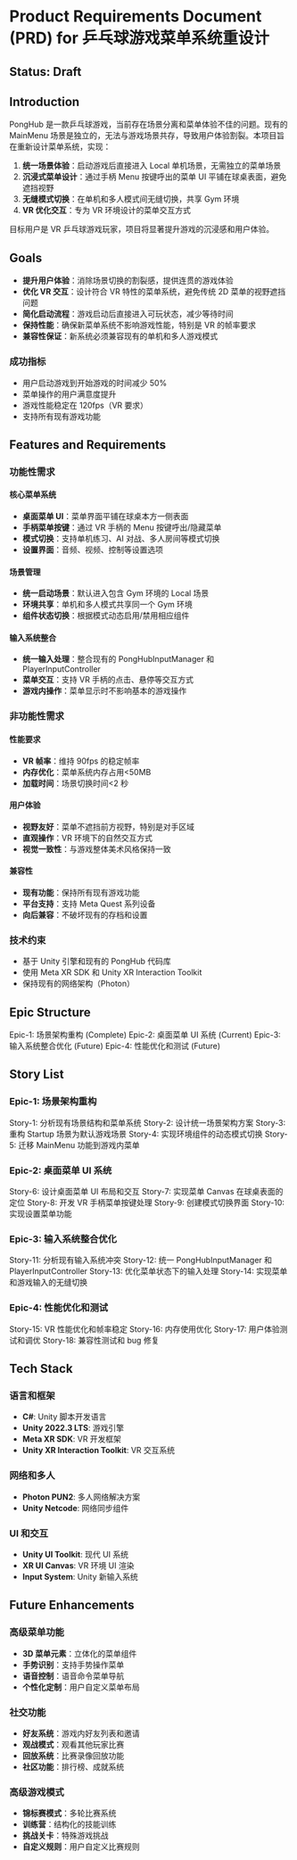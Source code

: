 # Product Requirements Document (PRD) for 乒乓球游戏菜单系统重设计

## Status: Draft

## Introduction

PongHub 是一款乒乓球游戏，当前存在场景分离和菜单体验不佳的问题。现有的 MainMenu 场景是独立的，无法与游戏场景共存，导致用户体验割裂。本项目旨在重新设计菜单系统，实现：

1. **统一场景体验**：启动游戏后直接进入 Local 单机场景，无需独立的菜单场景
2. **沉浸式菜单设计**：通过手柄 Menu 按键呼出的菜单 UI 平铺在球桌表面，避免遮挡视野
3. **无缝模式切换**：在单机和多人模式间无缝切换，共享 Gym 环境
4. **VR 优化交互**：专为 VR 环境设计的菜单交互方式

目标用户是 VR 乒乓球游戏玩家，项目将显著提升游戏的沉浸感和用户体验。

## Goals

- **提升用户体验**：消除场景切换的割裂感，提供连贯的游戏体验
- **优化 VR 交互**：设计符合 VR 特性的菜单系统，避免传统 2D 菜单的视野遮挡问题
- **简化启动流程**：游戏启动后直接进入可玩状态，减少等待时间
- **保持性能**：确保新菜单系统不影响游戏性能，特别是 VR 的帧率要求
- **兼容性保证**：新系统必须兼容现有的单机和多人游戏模式

### 成功指标

- 用户启动游戏到开始游戏的时间减少 50%
- 菜单操作的用户满意度提升
- 游戏性能稳定在 120fps（VR 要求）
- 支持所有现有游戏功能

## Features and Requirements

### 功能性需求

#### 核心菜单系统

- **桌面菜单 UI**：菜单界面平铺在球桌本方一侧表面
- **手柄菜单按键**：通过 VR 手柄的 Menu 按键呼出/隐藏菜单
- **模式切换**：支持单机练习、AI 对战、多人房间等模式切换
- **设置界面**：音频、视频、控制等设置选项

#### 场景管理

- **统一启动场景**：默认进入包含 Gym 环境的 Local 场景
- **环境共享**：单机和多人模式共享同一个 Gym 环境
- **组件状态切换**：根据模式动态启用/禁用相应组件

#### 输入系统整合

- **统一输入处理**：整合现有的 PongHubInputManager 和 PlayerInputController
- **菜单交互**：支持 VR 手柄的点击、悬停等交互方式
- **游戏内操作**：菜单显示时不影响基本的游戏操作

### 非功能性需求

#### 性能要求

- **VR 帧率**：维持 90fps 的稳定帧率
- **内存优化**：菜单系统内存占用<50MB
- **加载时间**：场景切换时间<2 秒

#### 用户体验

- **视野友好**：菜单不遮挡前方视野，特别是对手区域
- **直观操作**：VR 环境下的自然交互方式
- **视觉一致性**：与游戏整体美术风格保持一致

#### 兼容性

- **现有功能**：保持所有现有游戏功能
- **平台支持**：支持 Meta Quest 系列设备
- **向后兼容**：不破坏现有的存档和设置

### 技术约束

- 基于 Unity 引擎和现有的 PongHub 代码库
- 使用 Meta XR SDK 和 Unity XR Interaction Toolkit
- 保持现有的网络架构（Photon）

## Epic Structure

Epic-1: 场景架构重构 (Complete)
Epic-2: 桌面菜单 UI 系统 (Current)
Epic-3: 输入系统整合优化 (Future)
Epic-4: 性能优化和测试 (Future)

## Story List

### Epic-1: 场景架构重构

Story-1: 分析现有场景结构和菜单系统
Story-2: 设计统一场景架构方案
Story-3: 重构 Startup 场景为默认游戏场景
Story-4: 实现环境组件的动态模式切换
Story-5: 迁移 MainMenu 功能到游戏内菜单

### Epic-2: 桌面菜单 UI 系统

Story-6: 设计桌面菜单 UI 布局和交互
Story-7: 实现菜单 Canvas 在球桌表面的定位
Story-8: 开发 VR 手柄菜单按键处理
Story-9: 创建模式切换界面
Story-10: 实现设置菜单功能

### Epic-3: 输入系统整合优化

Story-11: 分析现有输入系统冲突
Story-12: 统一 PongHubInputManager 和 PlayerInputController
Story-13: 优化菜单状态下的输入处理
Story-14: 实现菜单和游戏输入的无缝切换

### Epic-4: 性能优化和测试

Story-15: VR 性能优化和帧率稳定
Story-16: 内存使用优化
Story-17: 用户体验测试和调优
Story-18: 兼容性测试和 bug 修复

## Tech Stack

### 语言和框架

- **C#**: Unity 脚本开发语言
- **Unity 2022.3 LTS**: 游戏引擎
- **Meta XR SDK**: VR 开发框架
- **Unity XR Interaction Toolkit**: VR 交互系统

### 网络和多人

- **Photon PUN2**: 多人网络解决方案
- **Unity Netcode**: 网络同步组件

### UI 和交互

- **Unity UI Toolkit**: 现代 UI 系统
- **XR UI Canvas**: VR 环境 UI 渲染
- **Input System**: Unity 新输入系统

## Future Enhancements

### 高级菜单功能

- **3D 菜单元素**：立体化的菜单组件
- **手势识别**：支持手势操作菜单
- **语音控制**：语音命令菜单导航
- **个性化定制**：用户自定义菜单布局

### 社交功能

- **好友系统**：游戏内好友列表和邀请
- **观战模式**：观看其他玩家比赛
- **回放系统**：比赛录像回放功能
- **社区功能**：排行榜、成就系统

### 高级游戏模式

- **锦标赛模式**：多轮比赛系统
- **训练营**：结构化的技能训练
- **挑战关卡**：特殊游戏挑战
- **自定义规则**：用户自定义比赛规则
